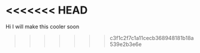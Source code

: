 <<<<<<< HEAD
=======
Hi I will make this cooler soon
>>>>>>> c3f1c2f7c1a11cecb368948181b18a539e2b3e6e
